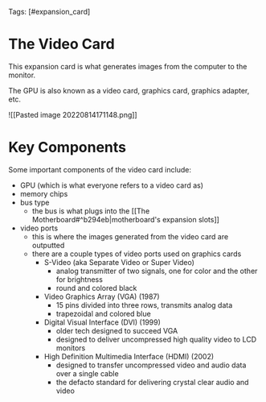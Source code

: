 Tags: [#expansion_card]

# The Video Card

This expansion card is what generates images from the computer to the monitor.

The GPU is also known as a video card, graphics card, graphics adapter, etc.

![[Pasted image 20220814171148.png]]

# Key Components

Some important components of the video card include:

- GPU (which is what everyone refers to a video card as)
- memory chips
- bus type
	- the bus is what plugs into the [[The Motherboard#^b294eb|motherboard's expansion slots]]
- video ports
	- this is where the images generated from the video card are outputted
	- there are a couple types of video ports used on graphics cards
		- S-Video (aka Separate Video or Super Video)
			- analog transmitter of two signals, one for color and the other for brightness
			- round and colored black
		- Video Graphics Array (VGA) (1987)
			- 15 pins divided into three rows, transmits analog data
			- trapezoidal and colored blue
		- Digital Visual Interface (DVI) (1999)
			- older tech designed to succeed VGA
			- designed to deliver uncompressed high quality video to LCD monitors
		- High Definition Multimedia Interface (HDMI) (2002)
			- designed to transfer uncompressed video and audio data over a single cable
			- the defacto standard for delivering crystal clear audio and video